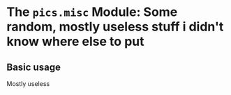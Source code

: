 # The ```pics.misc``` Module: Some random, mostly useless stuff i didn't know where else to put

## Basic usage

Mostly useless

